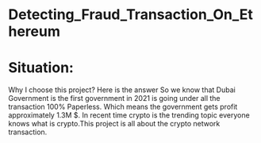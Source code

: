 # Detecting_Fraud_Transaction_On_Ethereum

# Situation:
 Why I choose this project? Here is the answer So we know that Dubai Government is the first government in 2021 is going under all the transaction 100% Paperless. Which means the government gets profit approximately 1.3M $. In recent time crypto is the trending topic everyone knows what is crypto.This project is all about the crypto network transaction.
